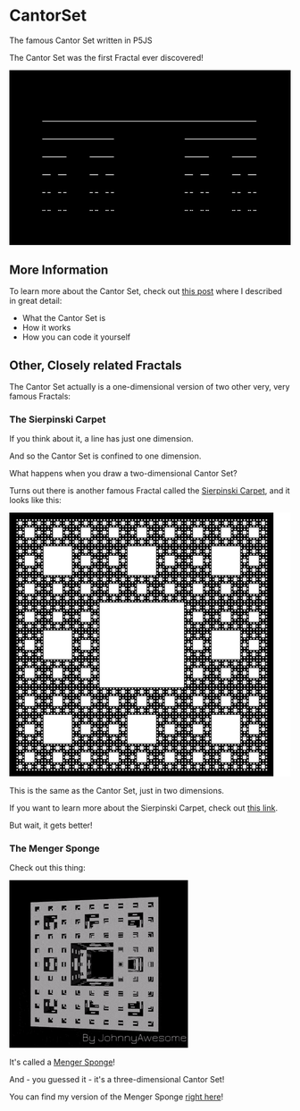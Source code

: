 # CantorSet
The famous Cantor Set written in P5JS

The Cantor Set was the first Fractal ever discovered!

![Cantor Set](https://github.com/johnnyawesome/CantorSet/blob/master/CantorSet/DemoImages/CantorSet.jpg)

## More Information

To learn more about the Cantor Set, check out [this post](https://breaksome.tech/the-grandfather-of-fractals:-the-cantor-set-in-p5js/) where I described in great detail:

- What the Cantor Set is
- How it works
- How you can code it yourself

## Other, Closely related Fractals

The Cantor Set actually is a one-dimensional version of two other very, very famous Fractals:

### The Sierpinski Carpet

If you think about it, a line has just one dimension.

And so the Cantor Set is confined to one dimension.

What happens when you draw a two-dimensional Cantor Set?

Turns out there is another famous Fractal called the [Sierpinski Carpet](https://github.com/johnnyawesome/SierpinskiCarpet), and it looks like this:

![Sierpinski Carpet](https://raw.githubusercontent.com/johnnyawesome/SierpinskiCarpet/master/SierpinskiCarpet/DemoImages/SierpinskiCarpet.jpg)

This is the same as the Cantor Set, just in two dimensions.

If you want to learn more about the Sierpinski Carpet, check out [this link](https://github.com/johnnyawesome/SierpinskiCarpet).

But wait, it gets better!

### The Menger Sponge

Check out this thing:

![Menger Sponge](https://raw.githubusercontent.com/johnnyawesome/MengerSponge/main/MengerSponge/DemoImages/MengerSpongeText.gif)

It's called a [Menger Sponge](https://github.com/johnnyawesome/MengerSponge)!

And - you guessed it - it's a three-dimensional Cantor Set!

You can find my version of the Menger Sponge [right here](https://github.com/johnnyawesome/MengerSponge)! 


